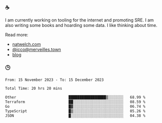 ### ☕

I am currently working on tooling for the internet and promoting SRE. I am also writing some books and hoarding some data. I like thinking about time. 

Read more:

 - [natwelch.com](https://natwelch.com)
 - [@icco@merveilles.town](https://merveilles.town/@icco)
 - [blog](https://writing.natwelch.com)

### 🕒

<!--START_SECTION:waka-->

```txt
From: 15 November 2023 - To: 15 December 2023

Total Time: 20 hrs 20 mins

Other                        █████████████████▒░░░░░░░   68.99 %
Terraform                    ██░░░░░░░░░░░░░░░░░░░░░░░   08.59 %
Go                           █▓░░░░░░░░░░░░░░░░░░░░░░░   06.74 %
TypeScript                   █▒░░░░░░░░░░░░░░░░░░░░░░░   05.26 %
JSON                         █░░░░░░░░░░░░░░░░░░░░░░░░   04.38 %
```

<!--END_SECTION:waka-->
